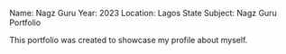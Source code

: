 Name: Nagz Guru
Year: 2023
Location: Lagos State
Subject: Nagz Guru Portfolio

This portfolio was created to showcase my profile about myself.